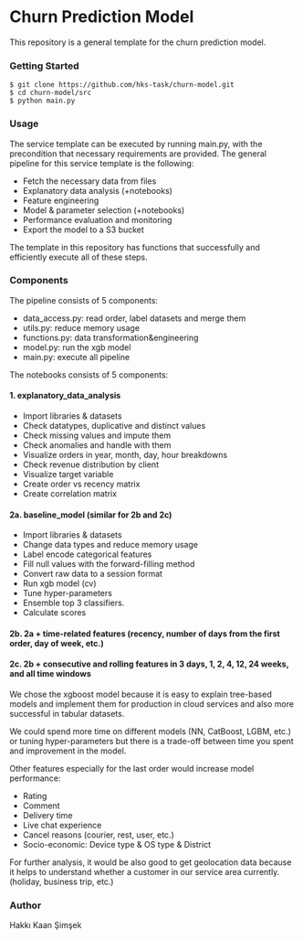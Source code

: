 # Churn Prediction Model #

This repository is a general template for the churn prediction model.

### Getting Started ###

```
$ git clone https://github.com/hks-task/churn-model.git
$ cd churn-model/src
$ python main.py
```

### Usage ###

The service template can be executed by running main.py, with the precondition that necessary requirements are provided.
The general pipeline for this service template is the following:

* Fetch the necessary data from files
* Explanatory data analysis (+notebooks)
* Feature engineering
* Model & parameter selection (+notebooks)
* Performance evaluation and monitoring
* Export the model to a S3 bucket

The template in this repository has functions that successfully and efficiently execute all of these steps.

### Components ###

The pipeline consists of 5 components:

* data_access.py: read order, label datasets and merge them
* utils.py: reduce memory usage
* functions.py: data transformation&engineering 
* model.py: run the xgb model
* main.py: execute all pipeline


The notebooks consists of 5 components:

#### 1. explanatory_data_analysis ####

- Import libraries & datasets
- Check datatypes,  duplicative and distinct values 
- Check missing values and impute them
- Check anomalies and handle with them
- Visualize orders in year, month, day, hour breakdowns
- Check revenue distribution by client 
- Visualize target variable
- Create order vs recency matrix
- Create correlation matrix

#### 2a. baseline_model (similar for 2b and 2c) ####

- Import libraries & datasets
- Change data types and reduce memory usage
- Label encode categorical features
- Fill null values with the forward-filling method
- Convert raw data to a session format
- Run xgb model (cv)
- Tune hyper-parameters 
- Ensemble top 3 classifiers.
- Calculate scores

#### 2b. 2a + time-related features (recency, number of days from the first order, day of week, etc.) ####

#### 2c. 2b + consecutive and rolling features in 3 days, 1, 2, 4, 12, 24 weeks, and all time windows ####

We chose the xgboost model because it is easy to explain tree-based models and implement them for production in cloud services and also more successful in tabular datasets. 

We could spend more time on different models (NN, CatBoost, LGBM, etc.) or tuning hyper-parameters but there is a trade-off between time you spent and improvement in the model. 

Other features especially for the last order would increase model performance: 

- Rating
- Comment
- Delivery time
- Live chat experience
- Cancel reasons (courier, rest, user, etc.)
- Socio-economic: Device type & OS type & District

For further analysis, it would be also good to get geolocation data because it helps to understand whether a customer in our service area currently. (holiday, business trip, etc.)

### Author ###
Hakkı Kaan Şimşek